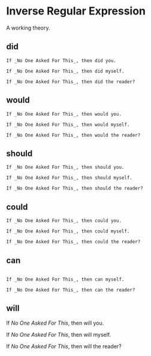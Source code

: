 # Inverse Regular Expression

A working theory.

## did

```text
If _No One Asked For This_, then did you.

If _No One Asked For This_, then did myself.

If _No One Asked For This_, then did the reader?
```

## would
```text
If _No One Asked For This_, then would you.

If _No One Asked For This_, then would myself.

If _No One Asked For This_, then would the reader?
```

## should
```text
If _No One Asked For This_, then should you.

If _No One Asked For This_, then should myself.

If _No One Asked For This_, then should the reader?
```

## could
```text
If _No One Asked For This_, then could you.

If _No One Asked For This_, then could myself.

If _No One Asked For This_, then could the reader?
```

## can
```textIf _No One Asked For This_, then can you.

If _No One Asked For This_, then can myself.

If _No One Asked For This_, then can the reader?
```

## will
If _No One Asked For This_, then will you.

If _No One Asked For This_, then will myself.

If _No One Asked For This_, then will the reader?
```
